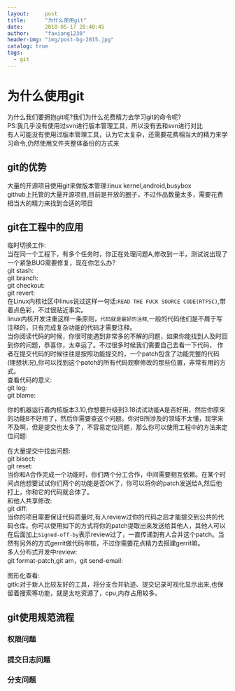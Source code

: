 ```yaml
---
layout:     post
title:      "为什么使用git"
date:       2018-05-17 20:40:45
author:     "faxiang1230"
header-img: "img/post-bg-2015.jpg"
catalog: true
tags:
  - git
---
```

# 为什么使用git
为什么我们要拥抱git呢?我们为什么花费精力去学习git的命令呢?  
PS:我几乎没有使用过svn进行版本管理工具，所以没有去和svn进行对比  
有人可能没有使用过版本管理工具，认为它太复杂，还需要花费相当大的精力来学习命令,仍然使用文件夹整体备份的方式来  
## git的优势
大量的开源项目使用git来做版本管理:linux kernel,android,busybox  
github上托管的大量开源项目,目前是开放的圈子，不过作品数量太多，需要花费相当大的精力来找到合适的项目  
## git在工程中的应用
临时切换工作:  
当在同一个工程下，有多个任务时，你正在处理问题A,修改到一半，测试说出现了一个紧急BUG需要修复，现在你怎么办?  
git stash:  
git branch:  
git checkout:  
git revert:  
在Linux内核社区中linus说过这样一句话:`READ THE FUCK SOURCE CODE(RTFSC)`,带着点色彩，不过很贴近事实。  
linux内核开发注重这样一条原则，`代码就是最好的注释`,一般的代码他们是不屑于写注释的，只有完成复杂功能的代码才需要注释。  
当你阅读代码的时候，你很可能遇到非常多的不解的问题，如果你能找到人及时回到你的问题，恭喜你，太幸运了。不过很多时候我们需要自己去看一下代码，
作者在提交代码的时候往往是按照功能提交的，一个patch包含了功能完整的代码(理想状况),你可以找到这个patch的所有代码观察修改的那些位置，非常有用的方式。  
查看代码的意义:  
git log:  
git blame:  

你的机器运行着内核版本3.10,你想要升级到3.18试试功能A是否好用，然后你原来的功能B不好用了，然后你需要查这个问题。你对B所涉及的领域不太懂，现学来不及啊，但是提交也太多了，不容易定位问题，那么你可以使用工程中的方法来定位问题:  

在大量提交中找出问题:  
git bisect:  
git reset:  
当你和A合作完成一个功能时，你们两个分工合作，中间需要相互依赖。在某个时间点他想要试试你们两个的功能是否OK了，你可以将你的patch发送给A,然后他打上，你和它的代码就合体了。  
和他人共享修改:  
git diff:  
当你的项目需要保证代码质量时,有人review过你的代码之后才能提交到公共的代码仓库。你可以使用如下的方式将你的patch提取出来发送给其他人，其他人可以在后面加上`Signed-off-by`表示review过了，一直传递到有人合并这个patch。当然有另外的方式gerrit做代码审核，不过你需要花点精力去搭建gerrit嘛。  
多人分布式开发中review:  
git format-patch,git am，git send-email:  

图形化查看:  
gitk:对于新人比较友好的工具，将分支合并轨迹、提交记录可视化显示出来,也保留着搜索等功能，就是太吃资源了，cpu,内存占用较多。    

## git使用规范流程
### 权限问题  
### 提交日志问题  
### 分支问题  
